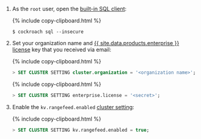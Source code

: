 1. As the `root` user, open the [built-in SQL client](cockroach-sql.html):

    {%  include copy-clipboard.html %}
    ~~~ shell
    $ cockroach sql --insecure
    ~~~

1. Set your organization name and [{{  site.data.products.enterprise  }} license](enterprise-licensing.html) key that you received via email:

    {%  include copy-clipboard.html %}
    ~~~ sql
    > SET CLUSTER SETTING cluster.organization = '<organization name>';
    ~~~

    {%  include copy-clipboard.html %}
    ~~~ sql
    > SET CLUSTER SETTING enterprise.license = '<secret>';
    ~~~

1. Enable the `kv.rangefeed.enabled` [cluster setting](cluster-settings.html):

    {%  include copy-clipboard.html %}
    ~~~ sql
    > SET CLUSTER SETTING kv.rangefeed.enabled = true;
    ~~~
